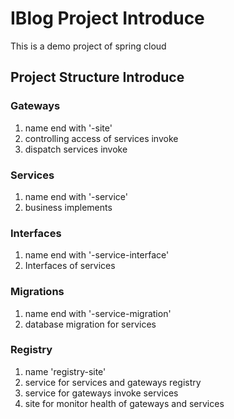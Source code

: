 # IBlog Project Introduce
This is a demo project of spring cloud
## Project Structure Introduce


### Gateways
1. name end with '-site'
2. controlling access of services invoke
3. dispatch services invoke

### Services
1. name end with '-service'
2. business implements

### Interfaces
1. name end with '-service-interface'
2. Interfaces of services

### Migrations
1. name end with '-service-migration'
2. database migration for services

### Registry
1. name 'registry-site'
2. service for services and gateways registry
3. service for gateways invoke services
4. site for monitor health of gateways and services
